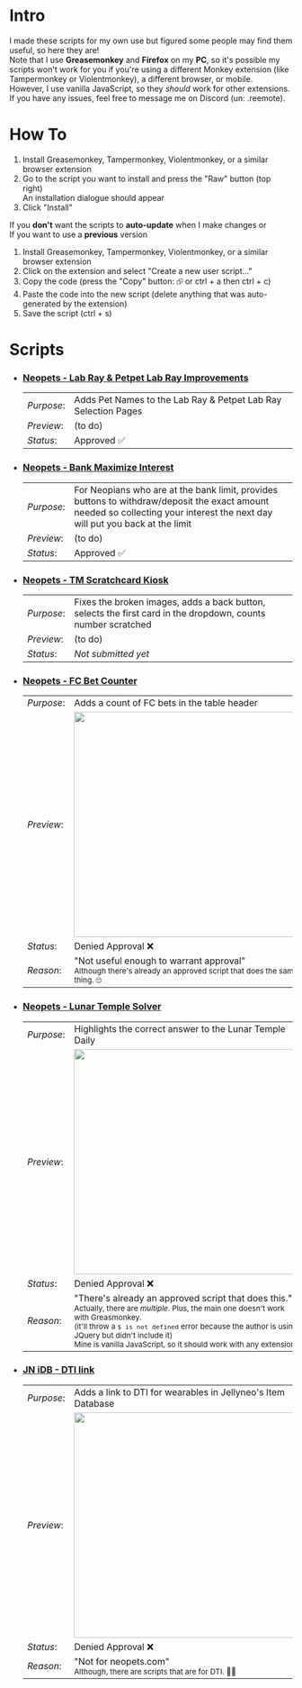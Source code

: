 <h1>Intro</h1>
I made these scripts for my own use but figured some people may find them useful, so here they are!<br>
Note that I use <b>Greasemonkey</b> and <b>Firefox</b> on my <b>PC</b>, so it's possible my scripts won't work for you if you're using a different Monkey extension (like Tampermonkey or Violentmonkey), a different browser, or mobile.<br>
However, I use vanilla JavaScript, so they <i>should</i> work for other extensions.<br>
If you have any issues, feel free to message me on Discord (un: .reemote).

<h1>How To</h1>
<ol>
  <li>Install Greasemonkey, Tampermonkey, Violentmonkey, or a similar browser extension</li>
  <li>Go to the script you want to install and press the "Raw" button (top right)<br>
  An installation dialogue should appear</li>
  <li>Click "Install"</li>
</ol>

If you <b>don't</b> want the scripts to <b>auto-update</b> when I make changes or<br>
If you want to use a <b>previous</b> version
<ol>
  <li>Install Greasemonkey, Tampermonkey, Violentmonkey, or a similar browser extension</li>
  <li>Click on the extension and select "Create a new user script..."</li>
  <li>Copy the code (press the "Copy" button: ⮺ or ctrl + a then ctrl + c)</li>
  <li>Paste the code into the new script (delete anything that was auto-generated by the extension)</li>
  <li>Save the script (ctrl + s)</li>
</ol>

<h1>Scripts</h1>
<ul>
    <li>
      <h3><a href="https://github.com/0o0slytherinpride0o0/Neopets-Scripts-Redesign/blob/main/Neopets%20-%20Lab%20Ray%20%26%20Petpet%20Lab%20Ray%20Improvements.user.js">
        Neopets - Lab Ray & Petpet Lab Ray Improvements</a></h3>
      <table>
        <tr>
          <td><i>Purpose</i>:</td>
          <td>Adds Pet Names to the Lab Ray & Petpet Lab Ray Selection Pages</td>
        </tr>
        <tr>
          <td><i>Preview</i>:</td>
          <td>(to do)</td>
        </tr>
        <tr>
          <td><i>Status</i>:</td>
          <td>Approved ✅</td>
        </tr>
      </table>
    </li>
    <li>
      <h3><a href="https://github.com/0o0slytherinpride0o0/Neopets-Scripts-Redesign/blob/main/Neopets%20-%20Bank%20Maximize%20Interest.user.js">
        Neopets - Bank Maximize Interest</a></h3>
      <table>
        <tr>
          <td><i>Purpose</i>:</td>
          <td>For Neopians who are at the bank limit, provides buttons to withdraw/deposit the exact amount needed so collecting your interest the next day will put you back at the limit</td>
        </tr>
        <tr>
          <td><i>Preview</i>:</td>
          <td>(to do)</td>
        </tr>
        <tr>
          <td><i>Status</i>:</td>
          <td>Approved ✅</td>
        </tr>
      </table>
    </li>
    <li>
      <h3><a href="https://github.com/0o0slytherinpride0o0/Neopets-Scripts-Redesign/blob/main/Neopets%20-%20TM%20Scratchcard%20Kiosk.user.js">
        Neopets - TM Scratchcard Kiosk</a></h3>
      <table>
        <tr>
          <td><i>Purpose</i>:</td>
          <td>Fixes the broken images, adds a back button, selects the first card in the dropdown, counts number scratched</td>
        </tr>
        <tr>
          <td><i>Preview</i>:</td>
          <td>(to do)</td>
        </tr>
        <tr>
          <td><i>Status</i>:</td>
          <td><i>Not submitted yet</i></td>
        </tr>
      </table>
    </li>
    <li>
      <h3><a href="https://github.com/0o0slytherinpride0o0/Neopets-Scripts-Redesign/blob/main/Neopets%20-%20FC%20Bet%20Counter.user.js">
        Neopets - FC Bet Counter</a></h3>
      <table>
        <tr>
          <td><i>Purpose</i>:</td>
          <td>Adds a count of FC bets in the table header</td>
        </tr>
        <tr>
          <td><i>Preview</i>:</td>
          <td><a href="https://i.imgur.com/j2OuMuz.png" target="_blank"><img width="400" src="https://i.imgur.com/j2OuMuz.png"></a></td>
        </tr>
        <tr>
          <td><i>Status</i>:</td>
          <td>Denied Approval ❌</td>
        </tr>
        <tr>
          <td><i>Reason</i>:</td>
          <td>"Not useful enough to warrant approval"<br>
            <sub>Although there's already an approved script that does the same thing. 🙄</sub></td>
        </tr>
      </table>
    </li>
    <li>
      <h3><a href="https://github.com/0o0slytherinpride0o0/Neopets-Scripts-Redesign/blob/main/Neopets%20-%20Lunar%20Temple%20Solver.user.js">
      Neopets - Lunar Temple Solver</a></h3>
      <table>
        <tr>
          <td><i>Purpose</i>:</td>
          <td>Highlights the correct answer to the Lunar Temple Daily</td>
        </tr>
        <tr>
          <td><i>Preview</i>:</td>
          <td><a href="https://i.imgur.com/pMAGINP.png" target="_blank"><img width="400" src="https://i.imgur.com/pMAGINP.png"></a></td>
        </tr>
        <tr>
          <td><i>Status</i>:</td>
          <td>Denied Approval ❌</td>
        </tr>
        <tr>
          <td><i>Reason</i>:</td>
          <td>"There's already an approved script that does this."<br>
            <sub>Actually, there are <i>multiple</i>. Plus, the main one doesn't work with Greasmonkey.<br>
              (it'll throw a <code>$ is not defined</code> error because the author is using JQuery but didn't include it)<br>
              Mine is vanilla JavaScript, so it should work with any extension.</sub>
          </td>
        </tr>
      </table>
    </li>
    <li>
      <h3><a href="https://github.com/0o0slytherinpride0o0/Neopets-Scripts-Redesign/blob/main/JN%20iDB%20-%20DTI%20link.user.js">
        JN iDB - DTI link</a></h3>
      <table>
        <tr>
          <td><i>Purpose</i>:</td>
          <td>Adds a link to DTI for wearables in Jellyneo's Item Database</td>
        </tr>
        <tr>
          <td><i>Preview</i>:</td>
          <td><a href="https://i.imgur.com/AcrPxRI.png" target="_blank"><img width="400" src="https://i.imgur.com/AcrPxRI.png"></a></td>
        </tr>
        <tr>
          <td><i>Status</i>:</td>
          <td>Denied Approval ❌</td>
        </tr>
        <tr>
          <td><i>Reason</i>:</td>
          <td>"Not for neopets.com"<br>
            <sub> Although, there are scripts that are for DTI. 🤷‍♀️</sub>
          </td>
        </tr>
      </table>
    </li>
</ul>

